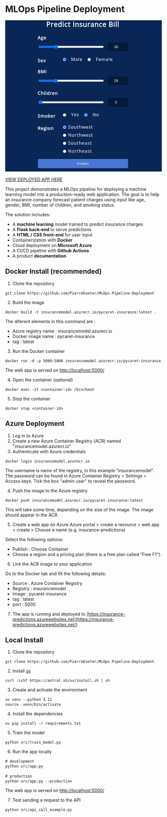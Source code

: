 # MLOps Pipeline Deployment

![app_screenshot](docs/img/app_screenshot.png)

[VIEW DEPLOYED APP HERE](https://insurance-predictions.azurewebsites.net/)

This project demonstrates a MLOps pipeline for deploying a machine learning model into a production-ready web application. The goal is to help an insurance company forecast patient charges using input like age, gender, BMI, number of children, and smoking status.

The solution includes:
- A **machine learning** model trained to predict insurance charges
- A **Flask back-end** to serve predictions
- A **HTML / CSS front-end** for user input
- Containerization with **Docker**
- Cloud deployment on **Microsoft Azure**
- A CI/CD pipeline with **Github Actions**
- A product **documentation**


## Docker Install (recommended)

1. Clone the repository

```
git clone https://github.com/PierreExeter/MLOps-Pipeline-Deployment
```

2. Build the image

```
docker build -t insurancemodel.azurecr.io/pycaret-insurance:latest .
```

The diferent elements in this command are : 
- Azure registry name : insurancemodel.azurecr.io
- Docker image name : pycaret-insurance
- tag : latest


3. Run the Docker container
```
docker run -d -p 5000:5000 insurancemodel.azurecr.io/pycaret-insurance
```

The web app is served on [http://localhost:5000/](http://localhost:5000/)

4. Open the container (optional)

```
docker exec -it <container-id> /bin/bash
```

5. Stop the container
```
docker stop <container-id>
```

## Azure Deployment

1. Log in to Azure
2. Create a new Azure Container Registry (ACR) named "insurancemodel.azurecr.io"
3. Authenticate with Azure credentials

```
docker login insurancemodel.azurecr.io
```
The username is name of the registry, in this example "insurancemodel".
The password can be found in Azure Container Registry > Settings > Access keys. Tick the box "admin user" to reveal the password.

4. Push the image to the Azure registry
```
docker push insurancemodel.azurecr.io/pycaret-insurance:latest
```

This will take some time, depending on the size of the image. The image should appear in the ACR.

5. Create a web app on Azure
Azure portal > create a resource > web app > create > Choose a name (e.g. insurance-predictions)
 
Select the following options:
- Publish : Choose Container
- Choose a region and a pricing plan (there is a free plan called "Free F1").
 
6. Link the ACR image to your application

Go to the Docker tab and fill the following details:
- Source : Azure Container Registry
- Registry : insurancemodel
- Image : pycaret-insurance
- tag : latest
- port : 5000

7. The app is running and deployed to [https://insurance-predictions.azurewebsites.net](https://insurance-predictions.azurewebsites.net/) 



## Local Install

1. Clone the repository

```
git clone https://github.com/PierreExeter/MLOps-Pipeline-Deployment
```

2. Install [uv](https://github.com/astral-sh/uv)

```
curl -LsSf https://astral.sh/uv/install.sh | sh
```

3. Create and activate the environment

```
uv venv --python 3.11
source .venv/bin/activate
```

4. Install the dependencies

```
uv pip install -r requirements.txt
```

5. Train the model

```
python src/train_model.py
```

6. Run the app locally

```
# development
python src/app.py

# production
python src/app.py --production
```

The web app is served on [http://localhost:5000/](http://localhost:5000/)

7. Test sending a request to the API

```
python src/api_call_example.py
```

